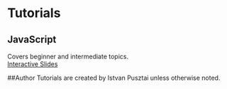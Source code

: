# Tutorials

## JavaScript
Covers beginner and intermediate topics.  
[Interactive Slides](http://istvanp.github.com/tutorials/javascript/)

##Author
Tutorials are created by Istvan Pusztai unless otherwise noted.
